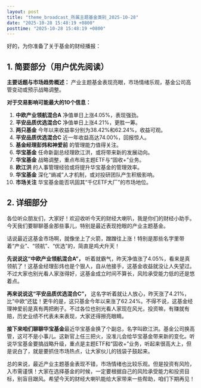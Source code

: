 ```yaml
---
layout: post
title: "theme_broadcast_所属主题基金类别_2025-10-28"
date: "2025-10-28 15:48:19 +0800"
posttime: "2025-10-28 15:48:19 +0800"
---
```


好的，为你准备了关于基金的财经播报：

## 1. 简要部分（用户优先阅读）

**主要话题与市场趋势概述：**
产业主题基金表现亮眼，市场情绪乐观，基金公司高管变动或预示战略调整。

**对于交易影响可能最大的10个信息：**

1.  **中欧产业领航混合A** 净值单日上涨4.05%，表现强劲。
2.  **平安品质优选混合C** 净值单日上涨4.21%，更胜一筹。
3.  **两只基金** 今年以来收益率分别为38.42%和62.24%，收益可观。
4.  **平安品质优选混合C** 近一年收益高达74.00%，回报惊人。
5.  **基金经理彭炜和神爱前** 的管理能力值得关注。
6.  **华宝基金** 任命新副总经理欧江洪，或将带来新的发展动向。
7.  **华宝基金** 战略调整，重点布局主题ETF与“固收+”业务。
8.  **欧江洪** 的人事管理经验或将提升华宝基金的管理效率。
9.  **华宝基金** 深化“熵减”人才机制，或对投研团队产生积极影响。
10. **市场关注** 华宝基金能否巩固其“千亿ETF大厂”的市场地位。

## 2. 详细部分

各位听众朋友们，大家好！欢迎收听今天的财经大喇叭，我是你们的财经小助手。今天我们要聊聊基金那些事儿，特别是最近表现抢眼的产业主题基金。

话说最近这基金市场啊，就像坐上了火箭，蹭蹭往上涨！特别是那些名字里带着“产业”、“领航”、“优选”的，简直是鸡犬升天！

**先说说这“中欧产业领航混合A”，** 听着就霸气，昨天净值涨了4.05%，看来是真领航了！这基金经理彭炜也是个狠人，自从他接手，这基金收益就没让人失望过。不过大家也别光看人家涨得好，这基金成立时间不算长，风险承受能力低的还是悠着点。

**再来说说这“平安品质优选混合C”，** 这名字听着就让人放心，昨天涨了4.21%，比“中欧”还猛！更牛的是，这只基金今年以来涨了62.24%。不得不说，这基金经理神爱前是真有两把刷子。不过各位也别光看人家现在风光，投资嘛，有赚就有赔，历史业绩不代表未来表现，大家还得擦亮眼睛。

**接下来咱们聊聊华宝基金**最近华宝基金换了个副总，名字叫欧江洪。基金公司换高管，这可不是小事儿。这新官上任三把火，没准儿会给华宝基金带来新的变化。听说华宝基金要搞战略升级，重点是主题ETF和“固收+”业务，听起来很高大上，但是说白了，就是要抓住市场热点，让大家伙儿的钱袋子鼓起来。

总的来说，最近产业主题基金表现不错，市场情绪也比较乐观。但是投资有风险，入市需谨慎！大家在选择基金的时候，一定要根据自己的风险承受能力和投资目标，别盲目跟风。希望今天的财经大喇叭能给大家带来一些帮助，咱们下期再见！